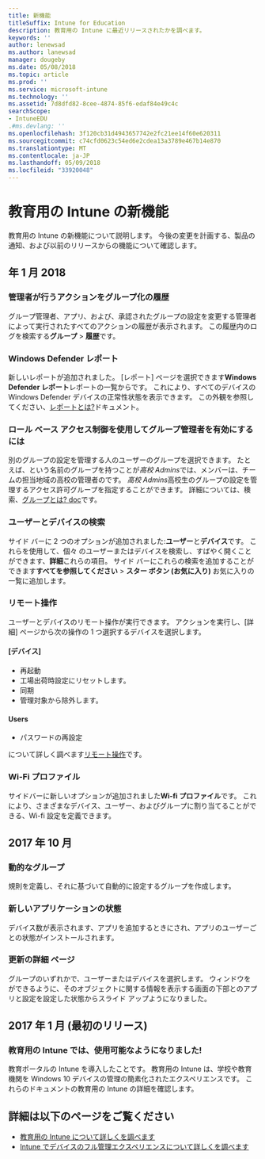 ```yaml
---
title: 新機能
titleSuffix: Intune for Education
description: 教育用の Intune に最近リリースされたかを調べます。
keywords: ''
author: lenewsad
ms.author: lanewsad
manager: dougeby
ms.date: 05/08/2018
ms.topic: article
ms.prod: ''
ms.service: microsoft-intune
ms.technology: ''
ms.assetid: 7d8dfd82-8cee-4874-85f6-edaf84e49c4c
searchScope:
- IntuneEDU
.#ms.devlang: ''
ms.openlocfilehash: 3f120cb31d4943657742e2fc21ee14f60e620311
ms.sourcegitcommit: c74cfd0623c54ed6e2cdea13a3789e467b14e870
ms.translationtype: MT
ms.contentlocale: ja-JP
ms.lasthandoff: 05/09/2018
ms.locfileid: "33920048"
---
```

# <a name="whats-new-in-intune-for-education"></a>教育用の Intune の新機能
教育用の Intune の新機能について説明します。 今後の変更を計画する、製品の通知、および以前のリリースからの機能について確認します。

## <a name="january-2018"></a>年 1 月 2018

### <a name="history-of-group-actions-taken-by-admins"></a>管理者が行うアクションをグループ化の履歴

グループ管理者、アプリ、および、承認されたグループの設定を変更する管理者によって実行されたすべてのアクションの履歴が表示されます。 この履歴内のログを検索する**グループ** > **履歴**です。

### <a name="windows-defender-report"></a>Windows Defender レポート

新しいレポートが追加されました。 [レポート] ページを選択できます**Windows Defender レポート**レポートの一覧からです。 これにより、すべてのデバイスの Windows Defender デバイスの正常性状態を表示できます。 この外観を参照してください、[レポートとは?](what-are-reports.md)ドキュメント。

### <a name="use-role-based-access-control-to-enable-group-admins"></a>ロール ベース アクセス制御を使用してグループ管理者を有効にするには

別のグループの設定を管理する人のユーザーのグループを選択できます。 たとえば、という名前のグループを持つことが*高校 Admins*では、メンバーは、チームの担当地域の高校の管理者のです。 *高校 Admins*高校生のグループの設定を管理するアクセス許可グループを指定することができます。 詳細については、検索、[グループとは? doc](what-are-groups.md)です。

### <a name="user-and-device-search"></a>ユーザーとデバイスの検索

サイド バーに 2 つのオプションが追加されました:**ユーザー**と**デバイス**です。 これらを使用して、個々 のユーザーまたはデバイスを検索し、すばやく開くことができます、**詳細**これらの項目。 サイド バーにこれらの検索を追加することができます**すべてを参照してください** > **スター ボタン (お気に入り)** お気に入りの一覧に追加します。

### <a name="remote-actions"></a>リモート操作

ユーザーとデバイスのリモート操作が実行できます。 アクションを実行し、[詳細] ページから次の操作の 1 つ選択するデバイスを選択します。

#### <a name="devices"></a>[デバイス]

- 再起動
- 工場出荷時設定にリセットします。
- 同期
- 管理対象から除外します。

#### <a name="users"></a>Users

- パスワードの再設定

について詳しく調べます[リモート操作](remote-actions.md)です。

### <a name="wi-fi-profiles"></a>Wi-Fi プロファイル

サイドバーに新しいオプションが追加されました**Wi-fi プロファイル**です。 これにより、さまざまなデバイス、ユーザー、およびグループに割り当てることができる、Wi-fi 設定を定義できます。

## <a name="october-2017"></a>2017 年 10 月

### <a name="dynamic-groups"></a>動的なグループ

規則を定義し、それに基づいて自動的に設定するグループを作成します。

### <a name="new-app-status"></a>新しいアプリケーションの状態

デバイス数が表示されます、アプリを追加するときにされ、アプリのユーザーごとの状態がインストールされます。

### <a name="updated-details-pages"></a>更新の詳細 ページ

グループのいずれかで、ユーザーまたはデバイスを選択します。 ウィンドウをができるように、そのオブジェクトに関する情報を表示する画面の下部とのアプリと設定を設定した状態からスライド アップようになりました。

## <a name="may-2017-initial-release"></a>2017 年 1 月 (最初のリリース)

### <a name="intune-for-education-is-now-available"></a>教育用の Intune では、使用可能なようになりました!

教育ポータルの Intune を導入したことです。 教育用の Intune は、学校や教育機関を Windows 10 デバイスの管理の簡素化されたエクスペリエンスです。 これらのドキュメントの教育用の Intune の詳細を確認します。

## <a name="find-out-more"></a>詳細は以下のページをご覧ください

- [教育用の Intune について詳しくを調べます](what-is-intune-for-education.md)
- [Intune でデバイスのフル管理エクスペリエンスについて詳しくを調べます](https://docs.microsoft.com/intune/understand-explore/introduction-to-microsoft-intune)
